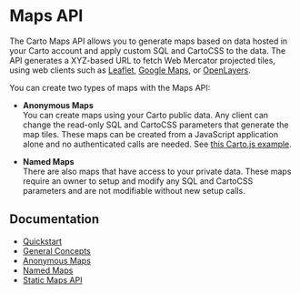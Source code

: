 # Maps API

The Carto Maps API allows you to generate maps based on data hosted in your Carto account and apply custom SQL and CartoCSS to the data. The API generates a XYZ-based URL to fetch Web Mercator projected tiles, using web clients such as [Leaflet](http://leafletjs.com), [Google Maps](https://developers.google.com/maps/), or [OpenLayers](http://openlayers.org/).

You can create two types of maps with the Maps API:

- **Anonymous Maps**  
  You can create maps using your Carto public data. Any client can change the read-only SQL and CartoCSS parameters that generate the map tiles. These maps can be created from a JavaScript application alone and no authenticated calls are needed. See [this Carto.js example](/carto-engine/carto-js/getting-started/).

- **Named Maps**  
  There are also maps that have access to your private data. These maps require an owner to setup and modify any SQL and CartoCSS parameters and are not modifiable without new setup calls.

## Documentation

* [Quickstart](quickstart.md)
* [General Concepts](general_concepts.md)
* [Anonymous Maps](anonymous_maps.md)
* [Named Maps](named_maps.md)
* [Static Maps API](static_maps_api.md)
